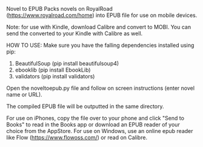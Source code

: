 Novel to EPUB
Packs novels on RoyalRoad (https://www.royalroad.com/home) into EPUB file for use on mobile devices.

Note: for use with Kindle, download Calibre and convert to MOBI. You can send the converted to your Kindle with Calibre as well.

HOW TO USE: 
Make sure you have the falling dependencies installed using pip:
1) BeautifulSoup (pip install beautifulsoup4)
2) ebooklib (pip install EbookLib)
3) validators (pip install validators)

Open the noveltoepub.py file and follow on screen instructions (enter novel name or URL).

The compiled EPUB file will be outputted in the same directory.

For use on iPhones, copy the file over to your phone and click "Send to Books" to read in the Books app or download an EPUB reader of your choice from the AppStore.
For use on Windows, use an online epub reader like Flow (https://www.flowoss.com/) or read on Calibre. 


